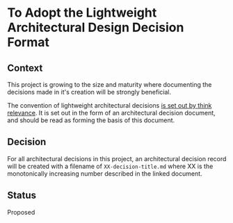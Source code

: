 # To Adopt the Lightweight Architectural Design Decision Format

## Context

This project is growing to the size and maturity where documenting the decisions made in it's creation will be strongly beneficial.

The convention of lightweight architectural decisions [is set out by think relevance](http://thinkrelevance.com/blog/2011/11/15/documenting-architecture-decisions). It is set out in the form of an architectural decision document, and should be read as forming the basis of this document.

## Decision

For all architectural decisions in this project, an architectural decision record will be created with a filename of `XX-decision-title.md` where XX is the monotonically increasing number described in the linked document.

## Status

Proposed
